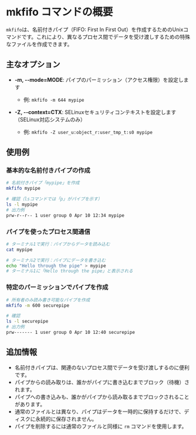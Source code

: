# mkfifo コマンドの概要

`mkfifo`は、名前付きパイプ（FIFO: First In First Out）を作成するためのUnixコマンドです。これにより、異なるプロセス間でデータを受け渡しするための特殊なファイルを作成できます。

## 主なオプション

- **-m, --mode=MODE**: パイプのパーミッション（アクセス権限）を設定します
  - 例: `mkfifo -m 644 mypipe`

- **-Z, --context=CTX**: SELinuxセキュリティコンテキストを設定します（SELinux対応システムのみ）
  - 例: `mkfifo -Z user_u:object_r:user_tmp_t:s0 mypipe`

## 使用例

### 基本的な名前付きパイプの作成

```bash
# 名前付きパイプ「mypipe」を作成
mkfifo mypipe

# 確認（lsコマンドでは「p」がパイプを示す）
ls -l mypipe
# 出力例
prw-r--r-- 1 user group 0 Apr 10 12:34 mypipe
```

### パイプを使ったプロセス間通信

```bash
# ターミナル1で実行：パイプからデータを読み込む
cat mypipe

# ターミナル2で実行：パイプにデータを書き込む
echo "Hello through the pipe" > mypipe
# ターミナル1に「Hello through the pipe」と表示される
```

### 特定のパーミッションでパイプを作成

```bash
# 所有者のみ読み書き可能なパイプを作成
mkfifo -m 600 securepipe

# 確認
ls -l securepipe
# 出力例
prw------- 1 user group 0 Apr 10 12:40 securepipe
```

## 追加情報

- 名前付きパイプは、関連のないプロセス間でデータを受け渡しするのに便利です。
- パイプからの読み取りは、誰かがパイプに書き込むまでブロック（待機）されます。
- パイプへの書き込みも、誰かがパイプから読み取るまでブロックされることがあります。
- 通常のファイルとは異なり、パイプはデータを一時的に保持するだけで、ディスクに永続的に保存されません。
- パイプを削除するには通常のファイルと同様に `rm` コマンドを使用します。